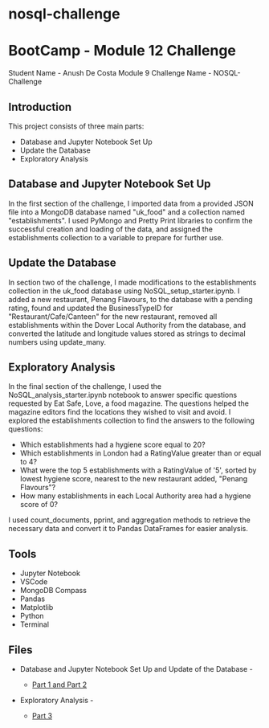 # nosql-challenge
# BootCamp - Module 12 Challenge
Student Name - Anush De Costa Module 9 Challenge Name - NOSQL-Challenge

## Introduction

This project consists of three main parts: 

* Database and Jupyter Notebook Set Up
* Update the Database
* Exploratory Analysis

## Database and Jupyter Notebook Set Up
In the first section of the challenge, I imported data from a provided JSON file into a MongoDB database named "uk_food" and a collection named "establishments". I used PyMongo and Pretty Print libraries to confirm the successful creation and loading of the data, and assigned the establishments collection to a variable to prepare for further use.

## Update the Database
In section two of the challenge, I made modifications to the establishments collection in the uk_food database using NoSQL_setup_starter.ipynb. I added a new restaurant, Penang Flavours, to the database with a pending rating, found and updated the BusinessTypeID for "Restaurant/Cafe/Canteen" for the new restaurant, removed all establishments within the Dover Local Authority from the database, and converted the latitude and longitude values stored as strings to decimal numbers using update_many.

## Exploratory Analysis
In the final section of the challenge, I used the NoSQL_analysis_starter.ipynb notebook to answer specific questions requested by Eat Safe, Love, a food magazine. The questions helped the magazine editors find the locations they wished to visit and avoid. I explored the establishments collection to find the answers to the following questions: 
* Which establishments had a hygiene score equal to 20? 
* Which establishments in London had a RatingValue greater than or equal to 4? 
* What were the top 5 establishments with a RatingValue of '5', sorted by lowest hygiene score, nearest to the new restaurant added, "Penang Flavours"? 
* How many establishments in each Local Authority area had a hygiene score of 0? 

I used count_documents, pprint, and aggregation methods to retrieve the necessary data and convert it to Pandas DataFrames for easier analysis.

## Tools
* Jupyter Notebook
* VSCode
* MongoDB Compass
* Pandas
* Matplotlib
* Python 
* Terminal

## Files

* Database and Jupyter Notebook Set Up and Update of the Database - 
    * [Part 1 and Part 2](.//NoSQL_setup_Final.ipynb)

* Exploratory Analysis - 
    * [Part 3](./NoSQL_analysis_Final.ipynb)